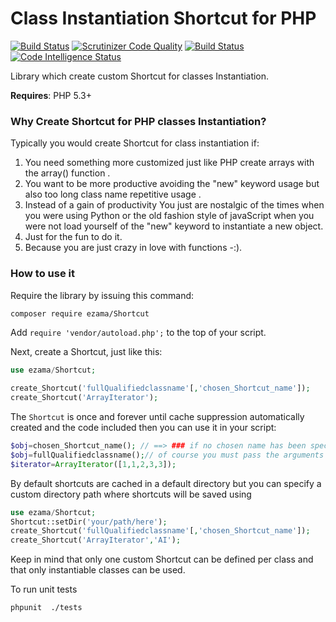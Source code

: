 Class Instantiation Shortcut for PHP
=====================================


[![Build Status](https://travis-ci.org/manuwhat/shortcut.svg?branch=master)](https://travis-ci.org/manuwhat/shortcut)
[![Scrutinizer Code Quality](https://scrutinizer-ci.com/g/manuwhat/shortcut/badges/quality-score.png?b=master)](https://scrutinizer-ci.com/g/manuwhat/shortcut/?branch=master)
[![Build Status](https://scrutinizer-ci.com/g/manuwhat/shortcut/badges/build.png?b=master)](https://scrutinizer-ci.com/g/manuwhat/shortcut/build-status/master)
[![Code Intelligence Status](https://scrutinizer-ci.com/g/manuwhat/shortcut/badges/code-intelligence.svg?b=master)](https://scrutinizer-ci.com/code-intelligence)

Library which create custom Shortcut for classes Instantiation.


**Requires**: PHP 5.3+


### Why Create Shortcut for PHP classes Instantiation?


Typically you would create Shortcut for class instantiation if:

1. You need something more customized just like PHP  create arrays with the array() function .
2. You want to be more productive avoiding the "new" keyword usage but also too long class name repetitive usage .
3. Instead of a gain of productivity You just are  nostalgic of the times when you were using Python or the old fashion style of javaScript when you were not load yourself of the "new" keyword to instantiate a new object. 
4. Just for the fun to do it.
5. Because you are just crazy in love with functions -:).

### How to use it

Require the library by issuing this command:

```bash
composer require ezama/Shortcut
```

Add `require 'vendor/autoload.php';` to the top of your script.

Next, create a Shortcut, just like this:

```php
use ezama/Shortcut;

create_Shortcut('fullQualifiedclassname'[,'chosen_Shortcut_name']);
create_Shortcut('ArrayIterator');
```

The `Shortcut` is once and forever until cache suppression automatically created and the code included then you can use it in your script:

```php
$obj=chosen_Shortcut_name(); // ==> ### if no chosen name has been specified then you may use!
$obj=fullQualifiedclassname();// of course you must pass the arguments if the constructor require them at instantiation
$iterator=ArrayIterator([1,1,2,3,3]);

```
By default shortcuts are cached in a default directory but you can specify a custom directory path where shortcuts will be saved using
 
 ```php
use ezama/Shortcut;
Shortcut::setDir('your/path/here');
create_Shortcut('fullQualifiedclassname'[,'chosen_Shortcut_name']);
create_Shortcut('ArrayIterator','AI');
```
Keep in mind that only one custom Shortcut can be defined per class and that only instantiable classes can be used.


To run unit tests 
```bash
phpunit  ./tests
```
